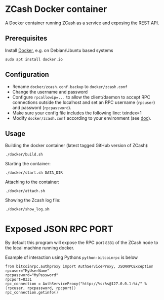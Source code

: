# ZCash Docker container

A Docker container running ZCash as a service and exposing the REST API.

## Prerequisites

Install [Docker][docker], e.g. on Debian/Ubuntu based systems

    sudo apt install docker.io

## Configuration

- Rename `docker/zcash.conf.backup` to `docker/zcash.conf`
- Change the username and password
- Configure `rpcallowip=...` to allow the client/daemon to accept
RPC connections outside the localhost and set an RPC username (`rpcuser`)
and password (`rpcpassword`).
- Make sure your config file includes the following line:
    txindex=1
- Modify `docker/zcash.conf` according to your environment
(see [doc][zcash-conf]).


## Usage

Building the docker container (latest tagged GitHub version of ZCash):

    ./docker/build.sh

Starting the container:

    ./docker/start.sh DATA_DIR

Attaching to the container:

    ./docker/attach.sh

Showing the Zcash log file:

    ./docker/show_log.sh


# Exposed JSON RPC PORT

By default this program will expose the RPC port `8331` of the ZCash node to the local machine running docker.

Example of interaction using Pythons `python-bitcoinrpc` is below

    from bitcoinrpc.authproxy import AuthServiceProxy, JSONRPCException
    rpcuser="MyUserName"
    rpcpassword="MyPassword"
    rpcport=8331
    rpc_connection = AuthServiceProxy("http://%s:%s@127.0.0.1:%i/" % (rpcuser, rpcpassword, rpcport))
    rpc_connection.getinfo()


[docker]: https://www.docker.com/
[zcash-conf]: https://github.com/zcash/zcash/blob/master/contrib/debian/examples/zcash.conf
